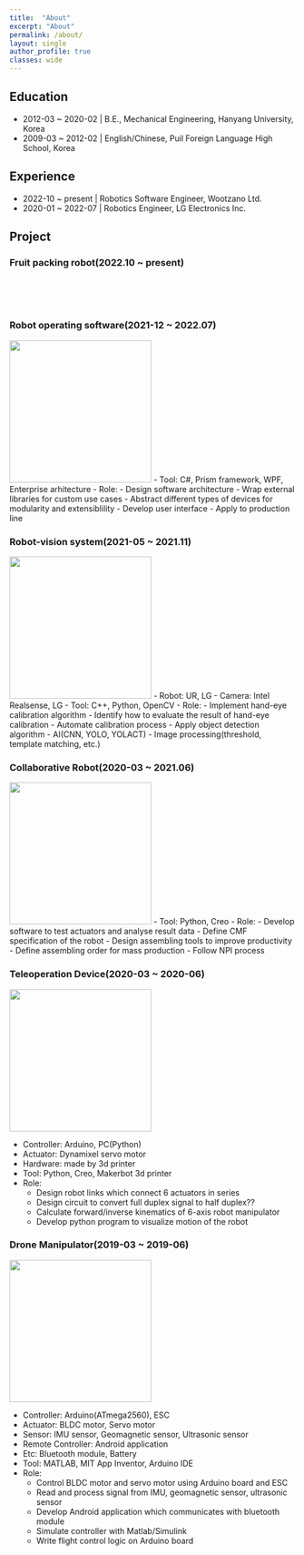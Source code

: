 ```yaml
---
title:  "About"
excerpt: "About"
permalink: /about/
layout: single
author_profile: true
classes: wide
---
```


## Education

- 2012-03 ~ 2020-02 \| B.E., Mechanical Engineering, Hanyang University, Korea
- 2009-03 ~ 2012-02 \| English/Chinese, Puil Foreign Language High School, Korea

## Experience

- 2022-10 ~ present \| Robotics Software Engineer, Wootzano Ltd.
- 2020-01 ~ 2022-07 \| Robotics Engineer, LG Electronics Inc.

## Project

### Fruit packing robot(2022.10 ~ present)
<br>
<br>
<br>

### Robot operating software(2021-12 ~ 2022.07)

<img src="{{ site.url }}{{ site.baseurl }}/assets/images/robotoperatingsoftware.png" alt="" height="250">
- Tool: C#, Prism framework, WPF, Enterprise arhitecture
- Role:
  - Design software architecture
  - Wrap external libraries for custom use cases
  - Abstract different types of devices for modularity and extensiblility
  - Develop user interface
  - Apply to production line

### Robot-vision system(2021-05 ~ 2021.11)

<img src="{{ site.url }}{{ site.baseurl }}/assets/images/robot_visionsystem.png" alt="" height="250">
- Robot: UR, LG
- Camera: Intel Realsense, LG
- Tool: C++, Python, OpenCV
- Role:
  - Implement hand-eye calibration algorithm
  - Identify how to evaluate the result of hand-eye calibration
  - Automate calibration process
  - Apply object detection algorithm
    - AI(CNN, YOLO, YOLACT)
    - Image processing(threshold, template matching, etc.)

### Collaborative Robot(2020-03 ~ 2021.06)

<img src="{{ site.url }}{{ site.baseurl }}/assets/images/lgcloirobot.png" alt="" height="250">
- Tool: Python, Creo
- Role:
  - Develop software to test actuators and analyse result data
  - Define CMF specification of the robot
  - Design assembling tools to improve productivity
  - Define assembling order for mass production
  - Follow NPI process

### Teleoperation Device(2020-03 ~ 2020-06)

<img src="{{ site.url }}{{ site.baseurl }}/assets/images/teleoperation.png" alt="" height="250">

- Controller: Arduino, PC(Python)
- Actuator: Dynamixel servo motor
- Hardware: made by 3d printer
- Tool: Python, Creo, Makerbot 3d printer
- Role:
  - Design robot links which connect 6 actuators in series
  - Design circuit to convert full duplex signal to half duplex??
  - Calculate forward/inverse kinematics of 6-axis robot manipulator
  - Develop python program to visualize motion of the robot

### Drone Manipulator(2019-03 ~ 2019-06)

<img src="{{ site.url }}{{ site.baseurl }}/assets/images/droneManipulator.jpg" alt="" height="250">

- Controller: Arduino(ATmega2560), ESC
- Actuator: BLDC motor, Servo motor
- Sensor: IMU sensor, Geomagnetic sensor, Ultrasonic sensor
- Remote Controller: Android application
- Etc: Bluetooth module, Battery
- Tool: MATLAB, MIT App Inventor, Arduino IDE
- Role:
  - Control BLDC motor and servo motor using Arduino board and ESC
  - Read and process signal from IMU, geomagnetic sensor, ultrasonic sensor
  - Develop Android application which communicates with bluetooth module
  - Simulate controller with Matlab/Simulink
  - Write flight control logic on Arduino board